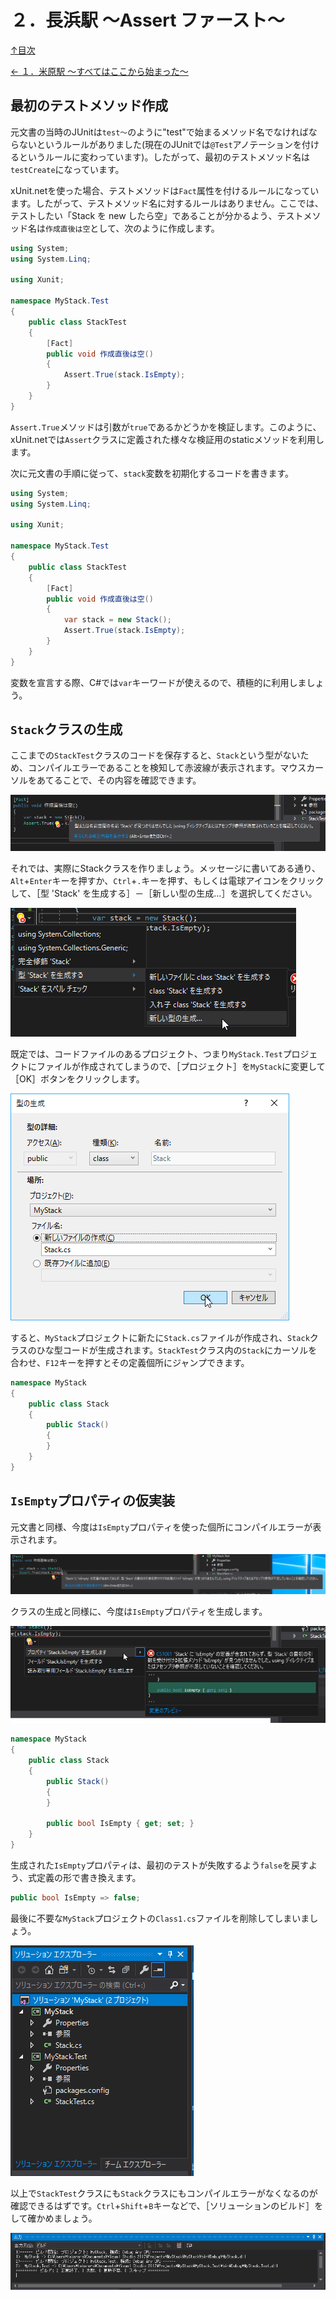 ２．長浜駅 ～Assert ファースト～
=====

[↑目次](../README.md "目次")

[← １．米原駅 ～すべてはここから始まった～](01.md "１．米原駅 ～すべてはここから始まった～")

最初のテストメソッド作成
-----

元文書の当時のJUnitは`test～`のように"test"で始まるメソッド名でなければならないというルールがありました(現在のJUnitでは`@Test`アノテーションを付けるというルールに変わっています)。したがって、最初のテストメソッド名は`testCreate`になっています。

xUnit\.netを使った場合、テストメソッドは`Fact`属性を付けるルールになっています。したがって、テストメソッド名に対するルールはありません。ここでは、テストしたい「Stack を new したら空」であることが分かるよう、テストメソッド名は`作成直後は空`として、次のように作成します。

```csharp
using System;
using System.Linq;

using Xunit;

namespace MyStack.Test
{
    public class StackTest
    {
        [Fact]
        public void 作成直後は空()
        {
            Assert.True(stack.IsEmpty);
        }
    }
}
```

`Assert.True`メソッドは引数が`true`であるかどうかを検証します。このように、xUnit\.netでは`Assert`クラスに定義された様々な検証用のstaticメソッドを利用します。

次に元文書の手順に従って、`stack`変数を初期化するコードを書きます。

```csharp
using System;
using System.Linq;

using Xunit;

namespace MyStack.Test
{
    public class StackTest
    {
        [Fact]
        public void 作成直後は空()
        {
            var stack = new Stack();
            Assert.True(stack.IsEmpty);
        }
    }
}
```

変数を宣言する際、C#では`var`キーワードが使えるので、積極的に利用しましょう。


`Stack`クラスの生成
-----

ここまでの`StackTest`クラスのコードを保存すると、`Stack`という型がないため、コンパイルエラーであることを検知して赤波線が表示されます。マウスカーソルをあてることで、その内容を確認できます。

![コンパイルエラーの表示](images/02-01.png)

それでは、実際にStackクラスを作りましょう。メッセージに書いてある通り、`Alt`+`Enter`キーを押すか、`Ctrl`+`.`キーを押す、もしくは電球アイコンをクリックして、［型 'Stack' を生成する］－［新しい型の生成…］を選択してください。

![型`Stack`の生成](images/02-02.png)

既定では、コードファイルのあるプロジェクト、つまり`MyStack.Test`プロジェクトにファイルが作成されてしまうので、［プロジェクト］を`MyStack`に変更して［OK］ボタンをクリックします。

![プロジェクトの指定](images/02-03.png)

すると、`MyStack`プロジェクトに新たに`Stack.cs`ファイルが作成され、`Stack`クラスのひな型コードが生成されます。`StackTest`クラス内の`Stack`にカーソルを合わせ、`F12`キーを押すとその定義個所にジャンプできます。

```csharp
namespace MyStack
{
    public class Stack
    {
        public Stack()
        {
        }
    }
}
```

`IsEmpty`プロパティの仮実装
-----

元文書と同様、今度は`IsEmpty`プロパティを使った個所にコンパイルエラーが表示されます。

![IsEmptyプロパティの不足エラー](images/02-04.png)

クラスの生成と同様に、今度は`IsEmpty`プロパティを生成します。

![IsEmptyプロパティの不足エラー](images/02-05.png)

```csharp
namespace MyStack
{
    public class Stack
    {
        public Stack()
        {
        }

        public bool IsEmpty { get; set; }
    }
}
```

生成された`IsEmpty`プロパティは、最初のテストが失敗するよう`false`を戻すよう、式定義の形で書き換えます。

```csharp
public bool IsEmpty => false;
```

最後に不要な`MyStack`プロジェクトの`Class1.cs`ファイルを削除してしまいましょう。

![Class1.cs削除](images/02-06.png)

以上で`StackTest`クラスにも`Stack`クラスにもコンパイルエラーがなくなるのが確認できるはずです。`Ctrl`+`Shift`+`B`キーなどで、［ソリューションのビルド］をして確かめましょう。

![ビルド結果](images/02-07.png)

